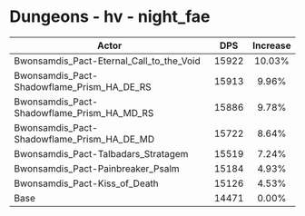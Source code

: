 # Dungeons - hv - night_fae
| Actor | DPS | Increase |
|---|:---:|:---:|
|Bwonsamdis_Pact-Eternal_Call_to_the_Void|15922|10.03%|
|Bwonsamdis_Pact-Shadowflame_Prism_HA_DE_RS|15913|9.96%|
|Bwonsamdis_Pact-Shadowflame_Prism_HA_MD_RS|15886|9.78%|
|Bwonsamdis_Pact-Shadowflame_Prism_HA_DE_MD|15722|8.64%|
|Bwonsamdis_Pact-Talbadars_Stratagem|15519|7.24%|
|Bwonsamdis_Pact-Painbreaker_Psalm|15184|4.93%|
|Bwonsamdis_Pact-Kiss_of_Death|15126|4.53%|
|Base|14471|0.00%|
